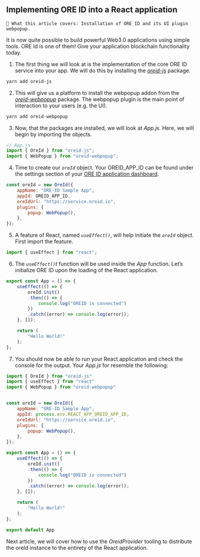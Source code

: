 ## Implementing ORE ID into a React application

```text
📢 What this article covers: Installation of ORE ID and its UI plugin webpopup.
```

It is now quite possible to build powerful Web3.0 applications using simple tools.  ORE Id is one of them! Give your application blockchain functionality today.

1. The first thing we will look at is the implementation of the core ORE ID service into your app.  We will do this by installing the *[oreid-js](https://www.npmjs.com/package/oreid-js)* package. 

```bash
yarn add oreid-js
```

2. This will give us a platform to install the webpopup addon from the *[oreid-webpopup](https://www.npmjs.com/package/oreid-webpopup)* package.  The webpopup plugin is the main point of interaction to your users (e.g. the UI).  

```bash
yarn add oreid-webpopup
```

3. Now, that the packages are installed, we will look at *App.js.* Here, we will begin by importing the objects.

```jsx
// App.js
import { OreId } from "oreid-js";
import { WebPopup } from "oreid-webpopup";
```

4. Time to create our *```oreId```* object.  Your OREID_APP_ID can be found under the settings section of your [ORE ID application dashboard](https://oreid.io/developer).

```jsx
const oreId = new OreId({
    appName: "ORE-ID Sample App",
    appId: OREID_APP_ID,
    oreIdUrl: "https://service.oreid.io",
    plugins: {
        popup: WebPopup(),
    },
});
```

5.  A feature of React, named *```useEffect()```*, will help initiate the *```oreId```* object.  First import the feature.

```jsx
import { useEffect } from "react";
```

6. The *```useEffect()```t* function will be used inside the *App* function.  Let’s initialize ORE ID upon the loading of the React application.

```jsx
export const App = () => {
    useEffect(() => {
        oreId.init()
        .then(() => {
            console.log("OREID is connected")
        })
        .catch((error) => console.log(error));
    }, []);

    return (
        "Hello World!"
    );
};
```

7. You should now be able to run your React application and check the console for the output.  Your *App.js* for resemble the following:

```jsx
import { OreId } from "oreid-js"
import { useEffect } from "react"
import { WebPopup } from "oreid-webpopup"


const oreId = new OreId({
    appName: "ORE-ID Sample App",
    appId: process.env.REACT_APP_OREID_APP_ID,
    oreIdUrl: "https://service.oreid.io",
    plugins: {
        popup: WebPopup(),
    },
});

export const App = () => {
    useEffect(() => {
        oreId.init()
        .then(() => {
            console.log("OREID is connected")
        })
        .catch((error) => console.log(error));
    }, []);

    return (
        "Hello World!"
    );
};

export default App
```


Next article, we will cover how to use the *OreidProvider* tooling to distribute the oreId instance to the entirety of the React application.

